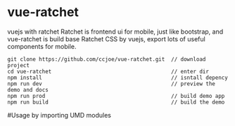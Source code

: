 # vue-ratchet
vuejs with ratchet
Ratchet is frontend ui for mobile, just like bootstrap, 
and vue-ratchet is build base Ratchet CSS by vuejs, export lots of useful components for mobile.



```
git clone https://github.com/ccjoe/vue-ratchet.git  // download project
cd vue-ratchet                                      // enter dir
npm install                                         // isntall depency
npm run dev                                         // preview the demo and docs
npm run prod                                        // build demo app
npm run build                                       // build the demo
```


#Usage by importing UMD modules